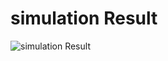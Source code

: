 # simulation Result
![simulation Result](https://user-images.githubusercontent.com/71590162/192092822-229d99b7-d816-4291-864c-eaea2d648356.png)
